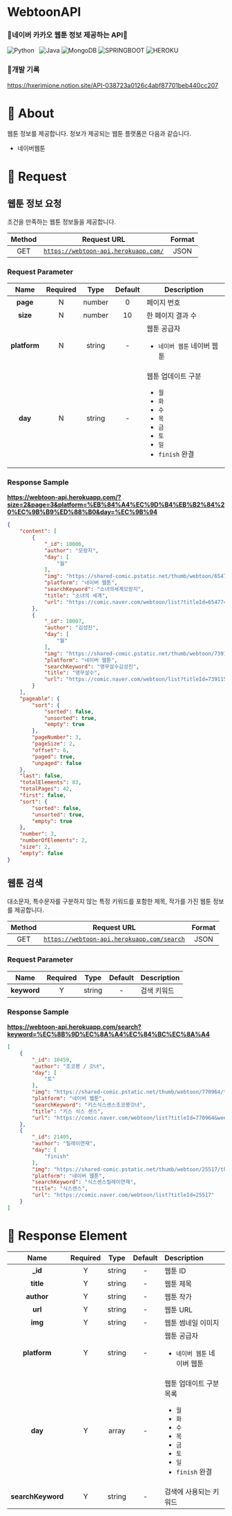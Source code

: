 # **WebtoonAPI**
### 📍네이버 카카오 웹툰 정보 제공하는 API📖

![Python](https://img.shields.io/badge/python-3776AB?style=flat-square&logo=python&logoColor=white)&nbsp;&nbsp;&nbsp;![Java](https://img.shields.io/badge/Java-red?style=flat-square&logo=Java&logoColor=white) ![MongoDB](https://img.shields.io/badge/MongoDB-47A248?style=flat-square&logo=MongoDB&logoColor=white) ![SPRINGBOOT](https://img.shields.io/badge/SpringBoot-47A248?style=flat-square&logo=springboot&logoColor=white) ![HEROKU](https://img.shields.io/badge/Heroku-430098?style=flat-square&logo=Heroku&logoColor=white)

### **📝개발 기록**
https://hxerimione.notion.site/API-038723a0126c4abf87701beb440cc207




# **📌 About**
웹툰 정보를 제공합니다.
정보가 제공되는 웹툰 플랫폼은 다음과 같습니다.
- 네이버웹툰

# **🙏 Request**

## **웹툰 정보 요청**

조건을 만족하는 웹툰 정보들을 제공합니다.

| Method |                                     Request URL                                      | Format |
| :----: | :----------------------------------------------------------------------------------: | :----: |
|  GET   | [`https://webtoon-api.herokuapp.com/`](https://webtoon-api.herokuapp.com/) |  JSON  |

### **Request Parameter**

|     Name      | Required |  Type  | Default | Description                                                                                                                                                                                                   |
| :-----------: | :------: | :----: | :-----: | ------------------------------------------------------------------------------------------------------------------------------------------------------------------------------------------------------------- |
|   **page**    |    N     | number |    0    | 페이지 번호                                                                                                                                                                                                   |
|  **size**  |    N     | number |   10    | 한 페이지 결과 수                                                                                                                                                                                             |
|  **platform**  |    N     | string |    -    | 웹툰 공급자<ul><li>`네이버 웹툰` 네이버 웹툰</li></ul>                                                                                                 |
| **day** |    N     | string |    -    | 웹툰 업데이트 구분<ul><li>`월` </li><li>`화` </li><li>`수`</li><li>`목`</li><li>`금`</li><li>`토`</li><li>`일`</li><li>`finish` 완결</li></ul> |

### Response Sample

**https://webtoon-api.herokuapp.com/?size=2&page=3&platform=%EB%84%A4%EC%9D%B4%EB%B2%84%20%EC%9B%B9%ED%88%B0&day=%EC%9B%94**

```json
{
    "content": [
        {
            "_id": 10006,
            "author": "모랑지",
            "day": [
                "월"
            ],
            "img": "https://shared-comic.pstatic.net/thumb/webtoon/654774/thumbnail/thumbnail_IMAG06_8ec78896-0b7f-44c3-9eb6-2ba9ab3b07f0.jpg",
            "platform": "네이버 웹툰",
            "searchKeyword": "소녀의세계모랑지",
            "title": "소녀의 세계",
            "url": "https://comic.naver.com/webtoon/list?titleId=654774&weekday=mon"
        },
        {
            "_id": 10007,
            "author": "김성진",
            "day": [
                "월"
            ],
            "img": "https://shared-comic.pstatic.net/thumb/webtoon/739115/thumbnail/thumbnail_IMAG06_7b590828-5c9b-4b6e-879d-508c4149a636.jpg",
            "platform": "네이버 웹툰",
            "searchKeyword": "앵무살수김성진",
            "title": "앵무살수",
            "url": "https://comic.naver.com/webtoon/list?titleId=739115&weekday=mon"
        }
    ],
    "pageable": {
        "sort": {
            "sorted": false,
            "unsorted": true,
            "empty": true
        },
        "pageNumber": 3,
        "pageSize": 2,
        "offset": 6,
        "paged": true,
        "unpaged": false
    },
    "last": false,
    "totalElements": 83,
    "totalPages": 42,
    "first": false,
    "sort": {
        "sorted": false,
        "unsorted": true,
        "empty": true
    },
    "number": 3,
    "numberOfElements": 2,
    "size": 2,
    "empty": false
}
```

## **웹툰 검색**

대소문자, 특수문자를 구분하지 않는 특정 키워드를 포함한 제목, 작가를 가진 웹툰 정보를 제공합니다.

| Method |                                            Request URL                                             | Format |
| :----: | :------------------------------------------------------------------------------------------------: | :----: |
|  GET   | [`https://webtoon-api.herokuapp.com/search`](https://webtoon-api.herokuapp.com/search) |  JSON  |

### **Request Parameter**

|    Name     | Required |  Type  | Default | Description |
| :---------: | :------: | :----: | :-----: | ----------- |
| **keyword** |    Y     | string |    -    | 검색 키워드 |

### Response Sample

**https://webtoon-api.herokuapp.com/search?keyword=%EC%8B%9D%EC%8A%A4%EC%84%BC%EC%8A%A4**

```json
[
    {
        "_id": 10459,
        "author": "조코봉 / 갓녀",
        "day": [
            "토"
        ],
        "img": "https://shared-comic.pstatic.net/thumb/webtoon/770964/thumbnail/thumbnail_IMAG06_ca279a51-e627-4037-8bdb-65a82d24a908.jpg",
        "platform": "네이버 웹툰",
        "searchKeyword": "키스식스센스조코봉갓녀",
        "title": "키스 식스 센스",
        "url": "https://comic.naver.com/webtoon/list?titleId=770964&weekday=sat"
    },
    {
        "_id": 21405,
        "author": "릴레이연재",
        "day": [
            "finish"
        ],
        "img": "https://shared-comic.pstatic.net/thumb/webtoon/25517/thumbnail/thumbnail_title_25517_83x90.gif",
        "platform": "네이버 웹툰",
        "searchKeyword": "식스센스릴레이연재",
        "title": "식스센스",
        "url": "https://comic.naver.com/webtoon/list?titleId=25517"
    }
]
```

# **🎁 Response Element**

|           Name            | Required |  Type   | Default | Description                                                                                                                                                                                                        |
| :-----------------------: | :------: | :-----: | :-----: | :----------------------------------------------------------------------------------------------------------------------------------------------------------------------------------------------------------------- |
|         **\_id**          |    Y     | string  |    -    | 웹툰 ID                                                                                                                                                                                                     |
|         **title**         |    Y     | string  |    -    | 웹툰 제목                                                                                                                                                                                                          |
|        **author**         |    Y     | string  |    -    | 웹툰 작가                                                                                                                                                                                                          |
|          **url**          |    Y     | string  |    -    | 웹툰 URL                                                                                                                                                                                                           |
|          **img**          |    Y     | string  |    -    | 웹툰 썸네일 이미지                                                                                                                                                                                                 |
|        **platform**        |    Y     | string  |    -    | 웹툰 공급자<ul><li>`네이버 웹툰` 네이버 웹툰</li></ul>                                                                                                      |
|      **day**       |    Y     |  array  |    -    | 웹툰 업데이트 구분 목록<ul><li>`월`</li><li>`화`</li><li>`수`</li><li>`목`</li><li>`금`</li><li>`토`</li><li>`일`</li><li>`finish` 완결</li></ul> |
|     **searchKeyword**     |    Y     | string  |    -    | 검색에 사용되는 키워드                                                                                                                                                                                             | 
